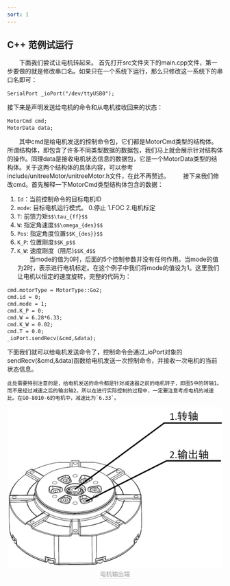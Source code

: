 ```yaml
---
sort: 1
---
```


## C++ 范例试运行
&emsp;&emsp;下面我们尝试让电机转起来。
首先打开src文件夹下的main.cpp文件，第一步要做的就是修改串口名。如果只在一个系统下运行，那么只修改这一系统下的串口名即可：
```
SerialPort _ioPort("/dev/ttyUSB0");
```
接下来是声明发送给电机的命令和从电机接收回来的状态：
```
MotorCmd cmd;
MotorData data; 
```
&emsp;&emsp;其中cmd是给电机发送的控制命令包，它们都是MotorCmd类型的结构体。所谓结构体，即包含了许多不同类型数据的数据包，我们马上就会展示针对结构体的操作。同理data是接收电机状态信息的数据包，它是一个MotorData类型的结构体。关于这两个结构体的具体内容，可以参考include/unitreeMotor/unitreeMotor.h文件，在此不再赘述。
&emsp;&emsp;接下来我们修改cmd。首先解释一下MotorCmd类型结构体包含的数据：
1. `Id`：当前控制命令的目标电机ID
2. `mode`: 目标电机运行模式。 0.停止 1.FOC 2.电机标定
3. `T`: 前馈力矩`$$\tau_{ff}$$`
4. `W`: 指定角速度`$$\omega_{des}$$`
5. `Pos`: 指定角度位置`$$K_{des}}$$`
6. `K_P`: 位置刚度`$$K_p$$`
7. `K_W`: 速度刚度（阻尼)`$$K_d$$`<br>
&emsp;&emsp;当mode的值为0时，后面的5个控制参数并没有任何作用。当mode的值为2时，表示进行电机标定。在这个例子中我们将mode的值设为1。这里我们让电机以恒定的速度旋转，完整的代码为：
```
cmd.motorType = MotorType::Go2;
cmd.id = 0;
cmd.mode = 1;
cmd.K_P = 0;
cmd.W = 6.28*6.33;
cmd.K_W = 0.02;
cmd.T = 0.0;
_ioPort.sendRecv(&cmd,&data);
```
下面我们就可以给电机发送命令了，控制命令会通过_ioPort对象的sendRecv(&cmd,&data)函数给电机发送一次控制命令，并接收一次电机的当前状态信息。

```note
此处需要特别注意的是，给电机发送的命令都是针对减速器之前的电机转子，即图5中的转轴1。而不是经过减速之后的输出轴2。所以在进行实际控制的过程中，一定要注意考虑电机的减速比。在GO-8010-6的电机中，减速比为`6.33`。
```

<center>
<img src="../img/outPut.png" style="zoom:100%" alt=" 图片不见了。。。 "/>
<br>
<div style="color:orange; border-bottom: 0.1px solid #d9d9d9;
display: inline-block;
color: #999;
padding: 1px;">电机输出端</div>
</center>
<br>